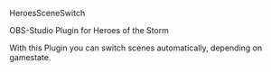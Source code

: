 HeroesSceneSwitch

OBS-Studio Plugin for Heroes of the Storm

With this Plugin you can switch scenes automatically, depending on gamestate.
